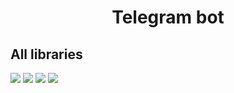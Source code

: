 <h1 align="center">Telegram bot</h1>
<h2>All libraries</h2>
<img src="https://sun9-84.userapi.com/impg/gsP-U_sLUsX3xbn5mpVJ017EJ1MU4730JxbWPQ/WwtPrKnh0Qo.jpg?size=243x90&quality=96&sign=3e3a27048d6312daae626117b5862862&type=album">
<img src="https://sun9-27.userapi.com/impg/zeDXj-K1OzxbH0gbnXAKds09huuwOMKVczRBrA/xsbnrHdisN8.jpg?size=488x697&quality=96&sign=9bc057d815e74b59761d86265c4e1bc9&type=album">
<img src="https://sun9-49.userapi.com/impg/3P3x3a4hRw-VBNmj-WnND67xTS-fdkR90I0y0Q/7dTIJ02YseQ.jpg?size=249x98&quality=96&sign=c3c50afc76fa3259cbb12d4ef13efc88&type=album">
<img src="https://sun9-30.userapi.com/impg/EMkQ6BDkCQyOmdAK6cYINp6slZQnjaSk0UxEZA/tTUu-a1Uu3g.jpg?size=490x688&quality=96&sign=460fe1b93196445ea3c2adf2470896d7&type=album">
